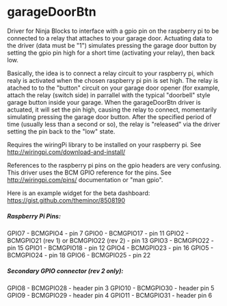 garageDoorBtn
=============

Driver for Ninja Blocks to interface with a gpio pin on the raspberry pi to be connected to a relay that attaches to your garage door. Actuating data to the driver (data must be "1") simulates pressing the garage door button by setting the gpio pin high for a short time (activating your relay), then back low.

Basically, the idea is to connect a relay circuit to your raspberry pi, which realy is activated when the chosen raspberry pi pin is set high. The relay is atached to to the "button" circuit on your garage door opener (for example, attach the relay (switch side) in parrallel with the typical "doorbell" style garage button inside your garage. When the garageDoorBtn driver is actuated, it will set the pin high, causing the relay to connect, momentarily simulating pressing the garage door button. After the specified period of time (usually less than a second or so), the relay is "released" via the driver setting the pin back to the "low" state.

Requires the wiringPi library to be installed on your raspberry pi. See http://wiringpi.com/download-and-install/

References to the raspberry pi pins on the gpio headers are very confusing. This driver uses the BCM GPIO reference for the pins. See http://wiringpi.com/pins/ documentation or "man gpio".

Here is an example widget for the beta dashboard: https://gist.github.com/theminor/8508190


<h5>Raspberry Pi Pins:</h5>
	GPIO7 - BCMGPIO4 - pin 7
	GPIO0 - BCMGPIO17 - pin 11
	GPIO2 - BCMGPIO21 (rev 1) or BCMGPIO22 (rev 2) - pin 13
	GPIO3 - BCMGPIO22 - pin 15
	GPIO1 - BCMGPIO18 - pin 12
	GPIO4 - BCMGPIO23 - pin 16
	GPIO5 - BCMGPIO24 - pin 18
	GPIO6 - BCMGPIO25 - pin 22
<h5>Secondary GPIO connector (rev 2 only):</h5>
	GPIO8 - BCMGPIO28 - header pin 3
	GPIO10 - BCMGPIO30 - header pin 5
	GPIO9 - BCMGPIO29 - header pin 4
	GPIO11 - BCMGPIO31 - header pin 6

